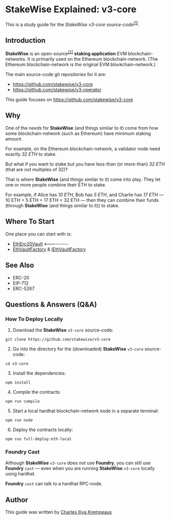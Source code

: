 # StakeWise Explained: v3-core

This is a study guide for the _StakeWise v3-core source-code_<sup>[[1]](https://github.com/stakewise/v3-core)</sup>.

## Introduction

**StakeWise** is an open-source<sup>[[2]](https://github.com/stakewise)</sup> **staking application** EVM blockchain-networks.
It is primarily used on the Ethereum blockchain-network.
(The Ethereum blockchain-network is the original EVM blovkchain-network.)

The main source-code git repositories for it are:

* https://github.com/stakewise/v3-core
* https://github.com/stakewise/v3-operator

This guide focuses on https://github.com/stakewise/v3-core

## Why

One of the _needs_ for **StakeWise** (and things similar to it) come from how some blockchain-network (such as Ethereum) have minimum staking amount.

For example, on the Ethereum blockchain-network, a validator node need exactly _32 ETH_ to stake.

But what if you want to stake but you have less-than (or more-than) _32 ETH_ (that are _not_ multiples of 32)‽

That is where **StakeWise** (and things similar to it) come into play.
They let one or more people combine their ETH to stake.

For example, if Alice has _10 ETH_, Bob has _5 ETH_, and Charlie has _17 ETH_ — 10 ETH + 5 ETH + 17 ETH = 32 ETH — then they can combine their funds (through **StakeWise** (and things similar to it)) to stake.

## Where To Start

One place you can start with is:

* [EthErc20Vault](contracts/vaults/ethereum/EthErc20Vault.sol.md) <---------
* [EthVaultFactory](contracts/vaults/ethereum/EthVaultFactory.sol.md) & [IEthVaultFactory](contracts/interfaces/IEthVaultFactory.sol.md)

## See Also

* ERC-20
* EIP-712
* ERC-5267

## Questions & Answers (Q&A)

### How To Deploy Locally

1. Download the **StakeWise** `v3-core` source-code:

```
git clone https://github.com/stakewise/v3-core
```

2. Go into the directory for the (downloaded)  **StakeWise** `v3-core` source-code:

```
cd v3-core
```

3. Install the dependencies:

```
npm install
```

4. Compile the contracts:

```
npm run compile
```

5. Start a local hardhat blockchain-network node in a separate terminal:

```
npm run node
```

6. Deploy the contracts locally:

```
npm run full-deploy:eth-local
```
### Foundry Cast

Although **StakeWise** `v3-core` does _not_ use **Foundry**, you can still use **Foundry** `cast` — even when you are running **StakeWise** `v3-core` locally using hardhat.

**Foundry** `cast` can talk to a hardhat RPC-node.


## Author

This guide was written by [Charles Iliya Krempeaux](http://reiver.link/)
